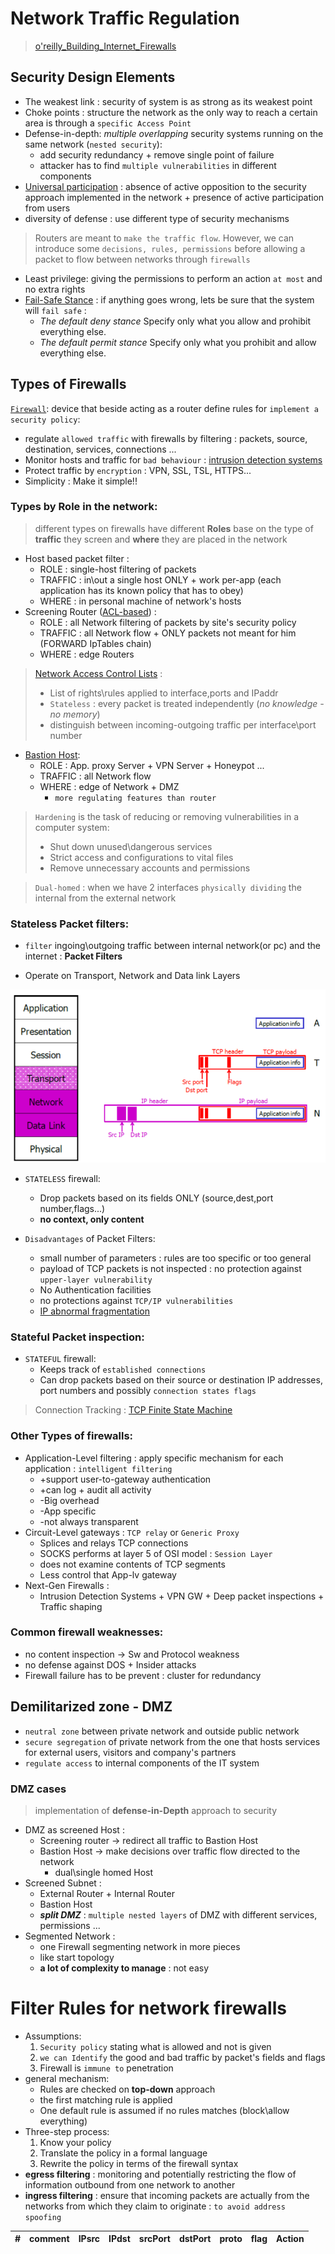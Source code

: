 # Network Traffic Regulation

> [o'reilly_Building_Internet_Firewalls](http://litux.nl/Books/books/www.leothreads.com/e-book/oreillybookself/tcpip/firewall/index.htm)

## Security Design Elements 

- The weakest link : security of system is as strong as its weakest point
- Choke points : structure the network as the only way to reach a certain area is through a `specific Access Point`
- Defense-in-depth: *multiple overlapping* security systems running on the same network (`nested security`):
  - add security redundancy + remove single point of failure
  - attacker has to find `multiple vulnerabilities` in different components
- [Universal participation](http://litux.nl/Books/books/www.leothreads.com/e-book/oreillybookself/tcpip/firewall/ch03_06.htm) : absence of active opposition to the security approach implemented in the network + presence of active participation from users
- diversity of defense : use different type of security mechanisms

> Routers are meant to `make the traffic flow`. However, we can introduce some `decisions, rules, permissions` before allowing a packet to flow between networks through `firewalls`

- Least privilege: giving the permissions to perform an action  `at most` and no extra rights
- [Fail-Safe Stance](https://docstore.mik.ua/orelly/networking_2ndEd/fire/ch03_05.htm) : if anything goes wrong, lets be sure that the system will `fail safe` : 
  - *The default deny stance* Specify only what you allow and prohibit everything else. 
  - *The default permit stance* Specify only what you prohibit and allow everything else.
   
## Types of Firewalls

[`Firewall`](https://en.wikipedia.org/wiki/Firewall_(computing)): device that beside acting as a router define rules for `implement a security policy`:
- regulate `allowed traffic` with firewalls by filtering : packets, source, destination, services, connections ...
- Monitor hosts and traffic for `bad behaviour` : [intrusion detection systems](https://en.wikipedia.org/wiki/Intrusion_detection_system)
- Protect traffic by `encryption` : VPN, SSL, TSL, HTTPS...
- Simplicity : Make it simple!!
  
### Types by Role in the network:
 
> different types on firewalls have different **Roles** base on the type of **traffic** they screen and **where** they are placed in the network

- Host based packet filter :
  - ROLE : single-host filtering of packets 
  - TRAFFIC : in\out a single host ONLY + work per-app (each application has its known policy that has to obey)
  - WHERE : in personal machine of network's hosts
- Screening Router ([ACL-based](http://www.di-srv.unisa.it/~ads/corso-security/www/CORSO-0203/Cisco/cisco827_htm/cisco827_acl_std.htm)) :
  - ROLE : all Network filtering of packets by site's security policy
  - TRAFFIC : all Network flow + ONLY packets not meant for him (FORWARD IpTables chain)
  - WHERE : edge Routers 
> [Network Access Control Lists](https://en.wikipedia.org/wiki/Access-control_list#Networking_ACLs) : 
> - List of rights\rules applied to interface,ports and IPaddr
> - `Stateless` : every packet is treated independently (*no knowledge - no memory*)
> - distinguish between incoming-outgoing traffic per interface\port number
- [Bastion Host](https://en.wikipedia.org/wiki/Bastion_host):  
  - ROLE : App. proxy Server + VPN Server + Honeypot ...
  - TRAFFIC : all Network flow 
  - WHERE : edge of Network + DMZ
    + `more regulating features than router`
> `Hardening` is the task of reducing or removing vulnerabilities in a computer system:
> - Shut down unused\dangerous services
> - Strict access and configurations to vital files
> - Remove unnecessary accounts and permissions

> `Dual-homed` : when we have 2 interfaces `physically dividing` the internal from the external network

### Stateless Packet filters:

- `filter` ingoing\outgoing traffic between internal network(or pc) and the internet : **Packet Filters**

- Operate on Transport, Network and Data link Layers 

![picture 1](../images/e793192ee3a69a86b09706ec6c08dc535920fe677c25dc5cb003be18b06433a1.png)  

- `STATELESS` firewall: 
  - Drop packets based on its fields ONLY (source,dest,port number,flags...)
  - **no context, only content**

- `Disadvantages` of Packet Filters:
    - small number of parameters : rules are too specific or too general
    - payload of TCP packets is not inspected : no protection against `upper-layer vulnerability`
    - No Authentication facilities
    - no protections against `TCP/IP vulnerabilities`
    - [IP abnormal fragmentation](https://www.imperva.com/learn/ddos/ip-fragmentation-attack-teardrop/#:~:text=IP%20fragmentation%20attacks%20are%20a,by%20exploiting%20datagram%20fragmentation%20mechanisms.)
    
### Stateful Packet inspection:

- `STATEFUL` firewall:
  - Keeps track of `established connections`
  - Can drop packets based on their source or destination
IP addresses, port numbers and possibly `connection states flags` 
> Connection Tracking : [TCP Finite State Machine](http://tcpipguide.com/free/t_TCPOperationalOverviewandtheTCPFiniteStateMachineF-2.htm)

### Other Types of firewalls:

- Application-Level filtering : apply specific mechanism for each application : `intelligent filtering`
  - +support user-to-gateway authentication
  - +can log + audit all activity
  - -Big overhead
  - -App specific
  - -not always transparent
- Circuit-Level gateways : `TCP relay` or `Generic Proxy`
  - Splices and relays TCP connections
  - SOCKS performs at layer 5 of OSI model : `Session Layer`
  - does not examine contents of TCP segments
  - Less control that App-lv gateway
- Next-Gen Firewalls : 
  - Intrusion Detection Systems + VPN GW + Deep packet inspections + Traffic shaping
  
### Common firewall weaknesses: 
  - no content inspection $\rightarrow$ Sw and Protocol weakness
  - no defense against DOS + Insider attacks
  - Firewall failure has to be prevent : cluster for redundancy
  
## Demilitarized zone - DMZ

- `neutral zone` between private network and outside public network 
- `secure segregation` of private network from the one that hosts services for external users, visitors and company's partners
- `regulate access` to internal components of the IT system 

### DMZ cases

> implementation of **defense-in-Depth** approach to security
- DMZ as screened Host : 
  - Screening router $\rightarrow$ redirect all traffic to Bastion Host
  - Bastion Host $\rightarrow$ make decisions over traffic flow directed to the network
    - dual\single homed Host
- Screened Subnet :
  - External Router + Internal Router
  - Bastion Host 
  - ***split DMZ*** : `multiple nested layers` of DMZ with different services, permissions ...
- Segmented Network :
  - one Firewall segmenting network in more pieces
  - like start topology
  - **a lot of complexity to manage** : not easy
  
# Filter Rules for network firewalls

- Assumptions:
   1. `Security policy` stating what is allowed and not is given
   2. `we can Identify` the good and bad traffic by packet's fields and flags
   3. Firewall is `immune to` penetration
- general mechanism:
  - Rules are checked on **top-down** approach
  - the first matching rule is applied 
  - One default rule is assumed if no rules matches (block\allow everything)
- Three-step process:
    1. Know your policy
    2. Translate the policy in a formal language
    3. Rewrite the policy in terms of the firewall syntax
- **egress filtering** : monitoring and potentially restricting the flow of information outbound from one network to another
- **ingress filtering** : ensure that incoming packets are actually from the networks from which they claim to originate : `to avoid address spoofing`

|#|comment| IPsrc | IPdst |srcPort| dstPort |proto| flag  | Action |
|--| --| --| --| --| --| -- | --| --|


